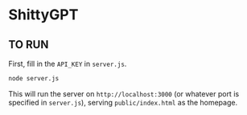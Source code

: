 # ShittyGPT

## TO RUN

First, fill in the `API_KEY` in `server.js`.

```bash
node server.js
```

This will run the server on `http://localhost:3000` (or whatever port is specified in `server.js`), serving `public/index.html` as the homepage.